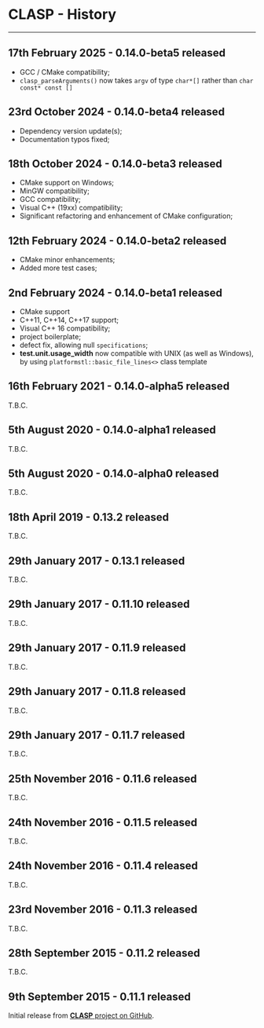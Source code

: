 # CLASP - History <!-- omit in toc -->


----


## 17th February 2025 - 0.14.0-beta5 released

* GCC / CMake compatibility;
* `clasp_parseArguments()` now takes `argv` of type `char*[]` rather than `char const* const []`


## 23rd October 2024 - 0.14.0-beta4 released

* Dependency version update(s);
* Documentation typos fixed;


## 18th October 2024 - 0.14.0-beta3 released

* CMake support on Windows;
* MinGW compatibility;
* GCC compatibility;
* Visual C++ (19xx) compatibility;
* Significant refactoring and enhancement of CMake configuration;


## 12th February 2024 - 0.14.0-beta2 released

* CMake minor enhancements;
* Added more test cases;


## 2nd February 2024 - 0.14.0-beta1 released

* CMake support
* C++11, C++14, C++17 support;
* Visual C++ 16 compatibility;
* project boilerplate;
* defect fix, allowing null `specifications`;
* **test.unit.usage_width** now compatible with UNIX (as well as Windows), by using `platformstl::basic_file_lines<>` class template


## 16th February 2021 - 0.14.0-alpha5 released

T.B.C.

## 5th August 2020 - 0.14.0-alpha1 released

T.B.C.

## 5th August 2020 - 0.14.0-alpha0 released

T.B.C.

## 18th April 2019 - 0.13.2 released

T.B.C.

## 29th January 2017 - 0.13.1 released

T.B.C.

## 29th January 2017 - 0.11.10 released

T.B.C.

## 29th January 2017 - 0.11.9 released

T.B.C.

## 29th January 2017 - 0.11.8 released

T.B.C.

## 29th January 2017 - 0.11.7 released

T.B.C.

## 25th November 2016 - 0.11.6 released

T.B.C.

## 24th November 2016 - 0.11.5 released

T.B.C.

## 24th November 2016 - 0.11.4 released

T.B.C.

## 23rd November 2016 - 0.11.3 released

T.B.C.

## 28th September 2015 - 0.11.2 released

T.B.C.

## 9th September 2015 - 0.11.1 released

Initial release from [**CLASP** project on GitHub](https://synesissoftware.com/CLASP).


<!-- ########################### end of file ########################### -->

